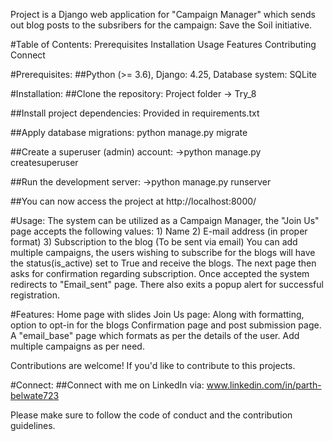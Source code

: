Project is a Django web application for "Campaign Manager" which sends out blog posts to the subsribers for the campaign: Save the Soil initiative.

#Table of Contents: 
Prerequisites
Installation
Usage
Features
Contributing
Connect

#Prerequisites: 
##Python (>= 3.6), Django: 4.25, Database system: SQLite

#Installation: 
##Clone the repository: Project folder -> Try_8

##Install project dependencies: Provided in requirements.txt

##Apply database migrations: python manage.py migrate

##Create a superuser (admin) account: ->python manage.py createsuperuser

##Run the development server: ->python manage.py runserver

##You can now access the project at http://localhost:8000/ 

#Usage:
The system can be utilized as a Campaign Manager, the "Join Us" page accepts the following values: 1) Name 2) E-mail address (in proper format) 3) Subscription to the blog (To be sent via email) 
You can add multiple campaigns, the users wishing to subscribe for the blogs will have the status(is_active) set to True and receive the blogs. The next page then asks for confirmation regarding subscription. Once accepted the system redirects to "Email_sent" page. There also exits a popup alert for successful registration.

#Features:
Home page with slides
Join Us page: Along with formatting, option to opt-in for the blogs
Confirmation page and post submission page.
A "email_base" page which formats as per the details of the user.
Add multiple campaigns as per need.

Contributions are welcome! If you'd like to contribute to this projects.

#Connect: 
##Connect with me on LinkedIn via: www.linkedin.com/in/parth-belwate723

Please make sure to follow the code of conduct and the contribution guidelines.
